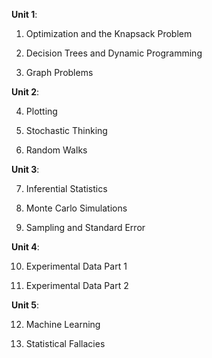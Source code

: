 **Unit 1**:

1. Optimization and the Knapsack Problem

2. Decision Trees and Dynamic Programming

3. Graph Problems

**Unit 2**:

4. Plotting

5. Stochastic Thinking

6. Random Walks

**Unit 3**:

7. Inferential Statistics

8. Monte Carlo Simulations

9. Sampling and Standard Error

**Unit 4**:

10. Experimental Data Part 1

11. Experimental Data Part 2

**Unit 5**:

12. Machine Learning

13. Statistical Fallacies